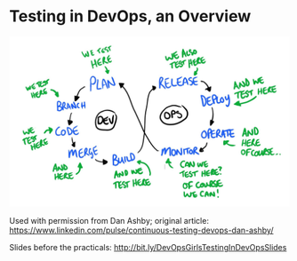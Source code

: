 # Testing in DevOps, an Overview


![Testing in DevOps, Dan Ashby](images/testingindevops.jpeg "Continuous Testing in DevOps")

Used with permission from Dan Ashby; original article: https://www.linkedin.com/pulse/continuous-testing-devops-dan-ashby/

Slides before the practicals: http://bit.ly/DevOpsGirlsTestingInDevOpsSlides
